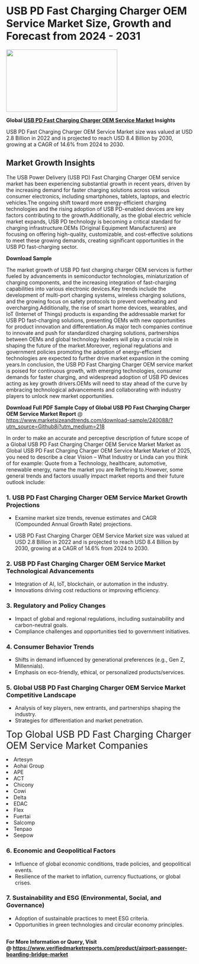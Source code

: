 <H1>USB PD Fast Charging Charger OEM Service Market Size, Growth and Forecast from 2024 - 2031</H1><img class="aligncenter size-medium wp-image-584254" src="https://thirdeyenews.in/wp-content/uploads/2024/09/Global-Market-Research-300x168.jpeg" alt="" width="300" height="168" /><p><strong>Global&nbsp;<a href="https://www.marketsizeandtrends.com/download-sample/240088/?utm_source=Github8j?utm_medium=218">USB PD Fast Charging Charger OEM Service Market</a> Insights</strong></p><p>USB PD Fast Charging Charger OEM Service Market size was valued at USD 2.8 Billion in 2022 and is projected to reach USD 8.4 Billion by 2030, growing at a CAGR of 14.6% from 2024 to 2030.</p><p><h2>Market Growth Insights</h2> <p>The USB Power Delivery (USB PD) Fast Charging Charger OEM service market has been experiencing substantial growth in recent years, driven by the increasing demand for faster charging solutions across various consumer electronics, including smartphones, tablets, laptops, and electric vehicles.The ongoing shift toward more energy-efficient charging technologies and the rising adoption of USB PD-enabled devices are key factors contributing to the growth.Additionally, as the global electric vehicle market expands, USB PD technology is becoming a critical standard for charging infrastructure.OEMs (Original Equipment Manufacturers) are focusing on offering high-quality, customizable, and cost-effective solutions to meet these growing demands, creating significant opportunities in the USB PD fast-charging sector.</p> <p><strong>Download Sample</strong></p> <p>The market growth of USB PD fast charging charger OEM services is further fueled by advancements in semiconductor technologies, miniaturization of charging components, and the increasing integration of fast-charging capabilities into various electronic devices.Key trends include the development of multi-port charging systems, wireless charging solutions, and the growing focus on safety protocols to prevent overheating and overcharging.Additionally, the rise of smart home devices, wearables, and IoT (Internet of Things) products is expanding the addressable market for USB PD fast-charging solutions, presenting OEMs with new opportunities for product innovation and differentiation.As major tech companies continue to innovate and push for standardized charging solutions, partnerships between OEMs and global technology leaders will play a crucial role in shaping the future of the market.Moreover, regional regulations and government policies promoting the adoption of energy-efficient technologies are expected to further drive market expansion in the coming years.In conclusion, the USB PD Fast Charging Charger OEM service market is poised for continuous growth, with emerging technologies, consumer demands for faster charging, and widespread adoption of USB PD devices acting as key growth drivers.OEMs will need to stay ahead of the curve by embracing technological advancements and collaborating with industry players to unlock new market opportunities.</p> <p><span class=""><strong>Download Full PDF Sample Copy of Global USB PD Fast Charging Charger OEM Service Market Report</strong> @ <a href="https://www.marketsizeandtrends.com/download-sample/240088/?utm_source=Github8j?utm_medium=218" target="_blank">https://www.marketsizeandtrends.com/download-sample/240088/?utm_source=Github8j?utm_medium=218</a></span></p><p>In order to make an accurate and perceptive description of future scope of a Global&nbsp;USB PD Fast Charging Charger OEM Service Market Market as Global&nbsp;USB PD Fast Charging Charger OEM Service Market Market of 2025, you need to describe a clear Vision &ndash; What Industry or Linda can you think of for example: Quote from a Technology, healthcare, automotive, renewable energy, name the market you are Reffering to.However, some general trends and factors usually impact market reports and their future outlook include:</p><h3>1.&nbsp;<strong>USB PD Fast Charging Charger OEM Service Market Growth Projections</strong></h3><ul><li>Examine market size trends, revenue estimates and CAGR (Compounded Annual Growth Rate) projections.</li><li><p>USB PD Fast Charging Charger OEM Service Market size was valued at USD 2.8 Billion in 2022 and is projected to reach USD 8.4 Billion by 2030, growing at a CAGR of 14.6% from 2024 to 2030.</p></li></ul><h3>2.&nbsp;<strong>USB PD Fast Charging Charger OEM Service Market Technological Advancements</strong></h3><ul><li>Integration of AI, IoT, blockchain, or automation in the industry.</li><li>Innovations driving cost reductions or improving efficiency.</li></ul><h3>3.&nbsp;<strong>Regulatory and Policy Changes</strong></h3><ul><li>Impact of global and regional regulations, including sustainability and carbon-neutral goals.</li><li>Compliance challenges and opportunities tied to government initiatives.</li></ul><h3>4.&nbsp;<strong>Consumer Behavior Trends</strong></h3><ul><li>Shifts in demand influenced by generational preferences (e.g., Gen Z, Millennials).</li><li>Emphasis on eco-friendly, ethical, or personalized products/services.</li></ul><h3>5.&nbsp;<strong>Global USB PD Fast Charging Charger OEM Service Market Competitive Landscape</strong></h3><ul><li>Analysis of key players, new entrants, and partnerships shaping the industry.</li><li>Strategies for differentiation and market penetration.</li></ul><p data-pm-slice="1 1 []"><span style="color: inherit; font-family: inherit; font-size: 25px;">Top Global USB PD Fast Charging Charger OEM Service Market Companies</span></p><div class="" data-test-id=""><p><li>Artesyn</li><li> Aohai Group</li><li> APE</li><li> ACT</li><li> Chicony</li><li> Cowi</li><li> Delta</li><li> EDAC</li><li> Flex</li><li> Fuertai</li><li> Salcomp</li><li> Tenpao</li><li> Seepow</li></p></div><h3>6.&nbsp;<strong>Economic and Geopolitical Factors</strong></h3><ul><li>Influence of global economic conditions, trade policies, and geopolitical events.</li><li>Resilience of the market to inflation, currency fluctuations, or global crises.</li></ul><h3>7.&nbsp;<strong>Sustainability and ESG (Environmental, Social, and Governance)</strong></h3><ul><li>Adoption of sustainable practices to meet ESG criteria.</li><li>Opportunities in green technologies and circular economy principles.</li></ul><h2><strong style="font-size: 14px;">For More Information or Query, Visit @&nbsp;</strong><a style="background-color: #ffffff; font-size: 14px;" href="https://www.marketsizeandtrends.com/report/usb-pd-fast-charging-charger-oem-service-market/" target="_blank">https://www.verifiedmarketreports.com/product/airport-passenger-boarding-bridge-market</a></h2>